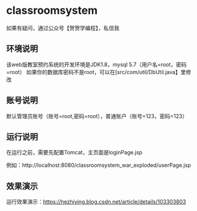 # classroomsystem

如果有疑问，通过公众号【贺贺学编程】，私信我

## 环境说明

该web版教室预约系统的开发环境是JDK1.8，mysql 5.7（用户名=root，密码=root）
如果你的数据库密码不是root，可以在[src/com/util/DbUtil.java】里修改

## 账号说明

默认管理员账号（账号=root,密码=root），普通账户（账号=123，密码=123）

## 运行说明

在运行之前，需要先配置Tomcat，主页面是loginPage.jsp

例如：http://localhost:8080/classroomsystem_war_exploded/userPage.jsp

## 效果演示

运行效果演示：https://hezhiying.blog.csdn.net/article/details/103303803
